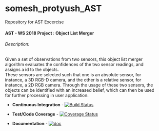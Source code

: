 # somesh_protyush_AST
Repository for AST Excercise
#### AST - WS 2018 Project : Object List Merger <br />
###### Description:<br />
Given a set of observations from two sensors, this object list merger algorithm evaluates the confidences of the two sensor readings, and assigns a id to the objects.<br />
These sensors are selected such that one is an absolute sensor, for instance, a 3D RGB-D camera, and the other is a relative sensor, for instance, a 2D RGB camera. Through the usage of these two sensors, the objects can be identified with an increased belief, which can then be used for further processing in user application.<br />

+ **Continuous Integration** - [![Build Status](https://travis-ci.com/someshdev/somesh_protyush_AST.svg?branch=master)](https://travis-ci.com/someshdev/somesh_protyush_AST)

+ **Test/Code Coverage** - [![Coverage Status](https://coveralls.io/repos/github/someshdev/AST-Project/badge.png?branch=master)](https://coveralls.io/github/someshdev/AST-Project?branch=master)

+ **Documentation** - [![doc](https://img.shields.io/badge/test%20report-master-blue.svg?style=flat)](https://github.com/someshdev/somesh_protyush_AST/blob/master/AST_Project/documentation.pdf)
